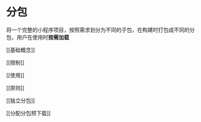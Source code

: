 # 分包

将一个完整的小程序项目，按照需求划分为不同的子包，在构建时打包成不同的分包，用户在使用时**按需加载**


[[基础概念]]

[[限制]]

[[使用]]

[[原则]]

[[独立分包]]

[[分配分包预下载]]